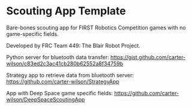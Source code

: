 # Scouting App Template
Bare-bones scouting app for FIRST Robotics Competition games with no game-specific fields.

Developed by FRC Team 449: The Blair Robot Project.

Python server for bluetooth data transfer: https://gist.github.com/carter-wilson/c83ed2c3ac41cb280b62552a8f34759b

Strategy app to retrieve data from bluetooth server: https://github.com/carter-wilson/StrategyApp

App with Deep Space game specific fields: https://github.com/carter-wilson/DeepSpaceScoutingApp
